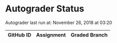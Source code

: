 # Autograder Status
Autograder last run at: November 26, 2018 at 03:20

| GitHub ID | Assignment | Graded Branch |
|-----------|------------|---------------|

